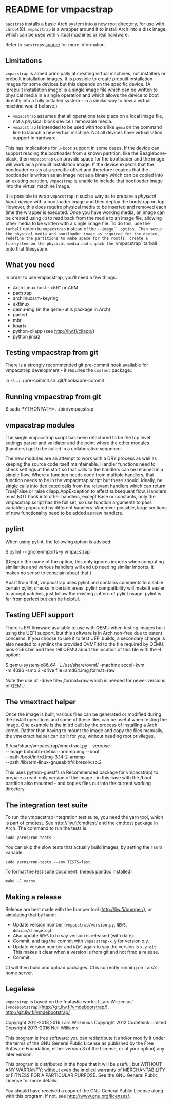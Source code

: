 README for vmpacstrap
========================

`pacstrap` installs a basic Arch system into a new root directory, for use
with `chroot`(8). `vmpacstrap` is a wrapper around it to install
Arch into a disk image, which can be used with virtual machines or
real hardware.

Refer to `pacstrap`s [source](https://git.archlinux.org/arch-install-scripts.git/tree/pacstrap.in) for more information.

Limitations
-----------

`vmpacstrap` is aimed principally at creating virtual machines, not
installers or prebuilt installation images. It is possible to create
prebuilt installation images for some devices but this depends on the
specific device. (A 'prebuilt installation image' is a single image file
which can be written to physical media in a single operation and which
allows the device to boot directly into a fully installed system - in a
similar way to how a virtual machine would behave.)

* `vmpacstrap` assumes that all operations take place on a local image
   file, not a physical block device / removable media.
* `vmpacstrap` is intended to be used with tools like `qemu` on the
   command line to launch a new virtual machine. Not all devices have
   virtualisation support in hardware.

This has implications for `u-boot` support in some cases. If the device
can support reading the bootloader from a known partition, like the
Beaglebone-black, then `vmpacstrap` can provide space for the bootloader
and the image will work as a prebuilt installation image. If the device
expects that the bootloader exists at a specific offset and therefore
requires that the bootloader is written as an image not as a binary which
can be copied into an existing partition, `vmpacstrap` is unable to
include that bootloader image into the virtual machine image.

It is possible to wrap `vmpacstrap` in such a way as to prepare a
*physical block device* with a bootloader image and then deploy the
bootstrap on top. However, this does require physical media to be
inserted and removed each time the wrapper is executed. Once you have
working media, an image can be created using ``dd`` to read back from
the media to an image file, allowing other media to be written with a
single image file. To do this, use the `--tarball` option to `vmpacstrap`
instead of the `--image`` option. Then setup the physical media and
bootloader image as required for the device, redefine the partitions to
make space for the rootfs, create a filesystem on the physical media and
unpack the `vmpacstrap` tarball onto that filesystem.

What you need
-------------

In order to use vmpacstrap, you'll need a few things:

* Arch Linux host - x86* or ARM
* pacstrap
* archlinuxarm-keyring
* extlinux
* qemu-img (in the qemu-utils package in Arch)
* parted
* mbr
* kpartx
* python-cliapp (see http://liw.fi/cliapp/)
* python jinja2

Testing vmpacstrap from git
------------------------------

There is a strongly recommended git pre-commit hook available
for vmpacstrap development - it requires the ``cmdtest``
package::

 ln -s ../../pre-commit.sh .git/hooks/pre-commit

Running vmpacstrap from git
------------------------------

$ sudo PYTHONPATH=. ./bin/vmpacstrap

vmpacstrap modules
---------------------

The single vmpacstrap script has been refactored to be the top
level settings parser and validator and the point where the other
modules (handlers) get to be called in a collaborative sequence.

The new modules are an attempt to work with a DRY process as well
as keeping the source code itself maintainable. Handler functions
need to check settings at the start so that calls to the handlers
can be retained in a simple flow. Where a function needs code from
multiple handlers, that function needs to be in the vmpacstrap
script but these should, ideally, be single calls into dedicated
calls from the relevant handlers which can return True|False or
raise cliapp.AppException to affect subsequent flow. Handlers must
NOT hook into other handlers, except Base or constants, only the
vmpacstrap script has the full set, so use function arguments to
pass variables populated by different handlers. Wherever possible,
large sections of new functionality need to be added as new handlers.

pylint
------

When using pylint, the following option is advised:

 $ pylint --ignore-imports=y vmpacstrap

(Despite the name of the option, this only ignores imports when
computing similarities and various handlers will end up needing
similar imports, it makes no sense to complain about that.)

Apart from that, vmpacstrap uses pylint and contains comments to
disable certain pylint checks in certain areas. pylint compatibility
will make it easier to accept patches, just follow the existing pattern
of pylint usage. pylint is far from perfect but can be helpful.

Testing UEFI support
--------------------

There is EFI firmware available to use with QEMU when testing images
built using the UEFI support, but this software is in Arch non-free
due to patent concerns. If you choose to use it to test UEFI builds,
a secondary change is also needed to symlink the provided OVMF.fd to
the file required by QEMU: bios-256k.bin and then tell QEMU about the
location of this file with the -L option:

$ qemu-system-x86_64 -L /usr/share/ovmf/ -machine accel=kvm \
  -m 4096 -smp 2 -drive file=amd64.img,format=raw

Note the use of -drive file=<img>,format=raw which is needed for newer
versions of QEMU.

The vmextract helper
--------------------

Once the image is built, various files can be generated or modified
during the install operations and some of these files can be useful
when testing the image. One example is the initrd built by the process
of installing a Arch kernel. Rather than having to mount the image
and copy the files manually, the vmextract helper can do it for you,
without needing root privileges.

$ /usr/share/vmpacstrap/vmextract.py --verbose \
  --image bbb/bbb-debian-armmp.img --boot \
  --path /boot/initrd.img-3.14-2-armmp \
  --path /lib/arm-linux-gnueabihf/libresolv.so.2

This uses python-guestfs (a Recommended package for vmpacstrap) to
prepare a read-only version of the image - in this case with the /boot
partition also mounted - and copies files out into the current working
directory.

The integration test suite
--------------------------

To run the vmpacstrap integration test suite, you need the yarn
tool, which is part of cmdtest. See <http://liw.fi/cmdtest/> and the
cmdtest package in Arch. The command to run the tests is:

    sudo yarns/run-tests

You can skip the slow tests that actually build images, by setting the
`TESTS` variable:

    sudo yarns/run-tests --env TESTS=fast

To format the test suite document:
(needs pandoc installed)

    make -C yarns

Making a release
----------------

Release are best made with the bumper tool (http://liw.fi/bumper/),
or simulating that by hand:

* Update version number (`vmpacstrap/version.py`, `NEWS`,
  `debian/changelog`).
* Also update `NEWS` to to say version is released (with date).
* Commit, and tag the commit with `vmpacstrap-x.y` for version x.y.
* Update version number and `NEWS` again to say the version is
  `x.y+git`. This makes it clear when a version is from git and not
  frmo a release.
* Commit.

CI will then build and upload packages. CI is currently running on
Lars's home server.

Legalese
--------

`vmpacstrap` is based on the fnatastic work of Lars Wirzenius' `[vmdebootstrap]`(http://git.liw.fi/vmdebootstrap/).
http://git.liw.fi/vmdebootstrap/

Copyright 2011-2013,2016  Lars Wirzenius
Copyright 2012  Codethink Limited
Copyright 2013-2016  Neil Williams
 
This program is free software: you can redistribute it and/or modify
it under the terms of the GNU General Public License as published by
the Free Software Foundation, either version 3 of the License, or
at your option) any later version.
 
This program is distributed in the hope that it will be useful,
but WITHOUT ANY WARRANTY; without even the implied warranty of
MERCHANTABILITY or FITNESS FOR A PARTICULAR PURPOSE.  See the
GNU General Public License for more details.
 
You should have received a copy of the GNU General Public License
along with this program.  If not, see <http://www.gnu.org/licenses/>.

